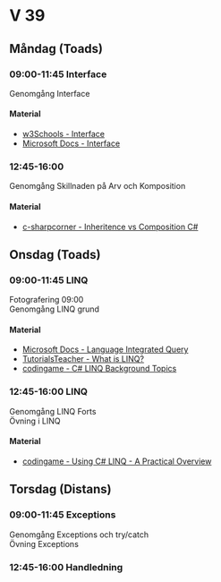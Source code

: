 # V 39

## Måndag (Toads)

### 09:00-11:45 Interface

Genomgång Interface

#### Material

* [w3Schools - Interface](https://www.w3schools.com/cs/cs_interface.php)
* [Microsoft Docs - Interface](https://docs.microsoft.com/en-us/dotnet/csharp/language-reference/keywords/interface)
  
### 12:45-16:00

Genomgång Skillnaden på Arv och Komposition

#### Material

* [c-sharpcorner - Inheritence vs Composition C#](https://www.c-sharpcorner.com/UploadFile/ff2f08/inheritance-vs-composition/)

## Onsdag (Toads)

### 09:00-11:45 LINQ

Fotografering 09:00</br>
Genomgång LINQ grund

#### Material

* [Microsoft Docs - Language Integrated Query](https://docs.microsoft.com/en-us/dotnet/csharp/programming-guide/concepts/linq/)
* [TutorialsTeacher - What is LINQ?](https://www.tutorialsteacher.com/linq/what-is-linq)
* [codingame - C# LINQ Background Topics](https://tech.io/playgrounds/345/c-linq-background-topics/welcome)

### 12:45-16:00 LINQ

Genomgång LINQ Forts </br>
Övning i LINQ

#### Material

* [codingame - Using C# LINQ - A Practical Overview](https://www.codingame.com/playgrounds/213/using-c-linq---a-practical-overview/welcome)

## Torsdag (Distans)

### 09:00-11:45 Exceptions

Genomgång Exceptions och try/catch</br>
Övning Exceptions

### 12:45-16:00 Handledning
